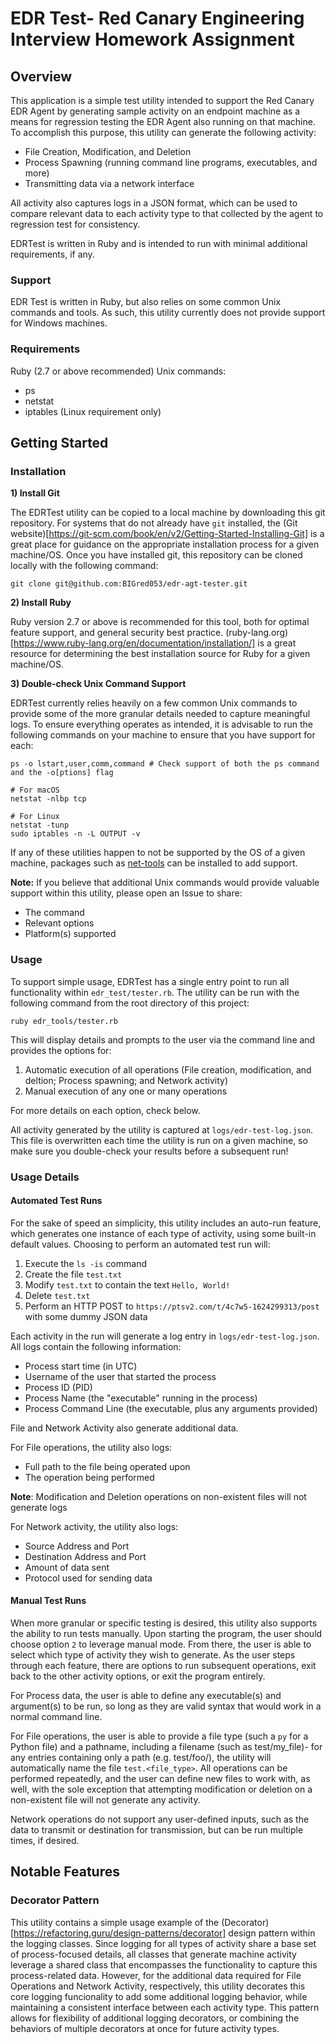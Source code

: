 # EDR Test- Red Canary Engineering Interview Homework Assignment

## Overview
This application is a simple test utility intended to support the Red Canary EDR Agent by generating sample activity on an endpoint machine as a means for regression testing the EDR Agent also running on that machine. To accomplish this purpose, this utility can generate the following activity:

- File Creation, Modification, and Deletion
- Process Spawning (running command line programs, executables, and more)
- Transmitting data via a network interface

All activity also captures logs in a JSON format, which can be used to compare relevant data to each activity type to that collected by the agent to regression test for consistency.

EDRTest is written in Ruby and is intended to run with minimal additional requirements, if any.

### Support
EDR Test is written in Ruby, but also relies on some common Unix commands and tools. As such, this utility currently does not provide support for Windows machines.

### Requirements
Ruby (2.7 or above recommended)
Unix commands:
- ps
- netstat
- iptables (Linux requirement only)

## Getting Started
### Installation
**1) Install Git**

The EDRTest utility can be copied to a local machine by downloading this git repository. For systems that do not already have `git` installed, the (Git website)[https://git-scm.com/book/en/v2/Getting-Started-Installing-Git] is a great place for guidance on the appropriate installation process for a given machine/OS. Once you have installed git, this repository can be cloned locally with the following command:

```
git clone git@github.com:BIGred053/edr-agt-tester.git
```

**2) Install Ruby**

Ruby version 2.7 or above is recommended for this tool, both for optimal feature support, and general security best practice. (ruby-lang.org)[https://www.ruby-lang.org/en/documentation/installation/] is a great resource for determining the best installation source for Ruby for a given machine/OS.

**3) Double-check Unix Command Support**

EDRTest currently relies heavily on a few common Unix commands to provide some of the more granular details needed to capture meaningful logs. To ensure everything operates as intended, it is advisable to run the following commands on your machine to ensure that you have support for each:

```
ps -o lstart,user,comm,command # Check support of both the ps command and the -o[ptions] flag

# For macOS
netstat -nlbp tcp

# For Linux
netstat -tunp
sudo iptables -n -L OUTPUT -v
```

If any of these utilities happen to not be supported by the OS of a given machine, packages such as [net-tools](https://net-tools.sourceforge.io) can be installed to add support.

**Note:** If you believe that additional Unix commands would provide valuable support within this utility, please open an Issue to share:
- The command
- Relevant options
- Platform(s) supported

### Usage
To support simple usage, EDRTest has a single entry point to run all functionality within `edr_test/tester.rb`. The utility can be run with the following command from the root directory of this project:

```
ruby edr_tools/tester.rb
```

This will display details and prompts to the user via the command line and provides the options for:
1) Automatic execution of all operations (File creation, modification, and deltion; Process spawning; and Network activity)
2) Manual execution of any one or many operations

For more details on each option, check below.

All activity generated by the utility is captured at `logs/edr-test-log.json`. This file is overwritten each time the utility is run on a given machine, so make sure you double-check your results before a subsequent run!

### Usage Details
#### Automated Test Runs
For the sake of speed an simplicity, this utility includes an auto-run feature, which generates one instance of each type of activity, using some built-in default values. Choosing to perform an automated test run will:
1. Execute the `ls -is` command
2. Create the file `test.txt`
3. Modify `test.txt` to contain the text `Hello, World!`
4. Delete `test.txt`
5. Perform an HTTP POST to `https://ptsv2.com/t/4c7w5-1624299313/post` with some dummy JSON data

Each activity in the run will generate a log entry in `logs/edr-test-log.json`. All logs contain the following information:
- Process start time (in UTC)
- Username of the user that started the process
- Process ID (PID)
- Process Name (the "executable" running in the process)
- Process Command Line (the executable, plus any arguments provided)

File and Network Activity also generate additional data.

For File operations, the utility also logs:
- Full path to the file being operated upon
- The operation being performed

**Note**: Modification and Deletion operations on non-existent files will not generate logs

For Network activity, the utility also logs:
- Source Address and Port
- Destination Address and Port
- Amount of data sent
- Protocol used for sending data

#### Manual Test Runs
When more granular or specific testing is desired, this utility also supports the ability to run tests manually. Upon starting the program, the user should choose option `2` to leverage manual mode. From there, the user is able to select which type of activity they wish to generate. As the user steps through each feature, there are options to run subsequent operations, exit back to the other activity options, or exit the program entirely.

For Process data, the user is able to define any executable(s) and argument(s) to be run, so long as they are valid syntax that would work in a normal command line.

For File operations, the user is able to provide a file type (such a `py` for a Python file) and a pathname, including a filename (such as test/my_file)- for any entries containing only a path (e.g. test/foo/), the utility will automatically name the file `test.<file_type>`. All operations can be performed repeatedly, and the user can define new files to work with, as well, with the sole exception that attempting modification or deletion on a non-existent file will not generate any activity.

Network operations do not support any user-defined inputs, such as the data to transmit or destination for transmission, but can be run multiple times, if desired.

## Notable Features
### Decorator Pattern
This utility contains a simple usage example of the (Decorator)[https://refactoring.guru/design-patterns/decorator] design pattern within the logging classes. Since logging for all types of activity share a base set of process-focused details, all classes that generate machine activity leverage a shared class that encompasses the functionality to capture this process-related data. However, for the additional data required for File Operations and Network Activity, respectively, this utility decorates this core logging funcionality to add some additional logging behavior, while maintaining a consistent interface between each activity type. This pattern allows for flexibility of additional logging decorators, or combining the behaviors of multiple decorators at once for future activity types.
